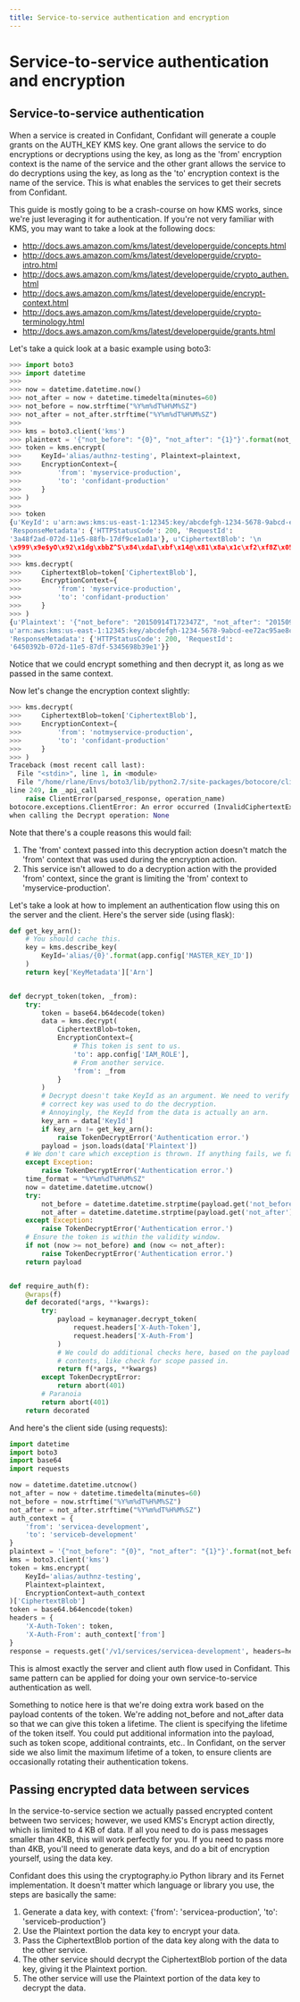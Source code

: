 ```yaml
---
title: Service-to-service authentication and encryption
---
```


# Service-to-service authentication and encryption

## Service-to-service authentication

When a service is created in Confidant, Confidant will generate a couple grants
on the AUTH\_KEY KMS key. One grant allows the service to do encryptions or
decryptions using the key, as long as the 'from' encryption context is the name
of the service and the other grant allows the service to do decryptions using the
key, as long as the 'to' encryption context is the name of the service. This is what
enables the services to get their secrets from Confidant.

This guide is mostly going to be a crash-course on how KMS works, since we're
just leveraging it for authentication. If you're not very familiar with KMS,
you may want to take a look at the following docs:

* http://docs.aws.amazon.com/kms/latest/developerguide/concepts.html
* http://docs.aws.amazon.com/kms/latest/developerguide/crypto-intro.html
* http://docs.aws.amazon.com/kms/latest/developerguide/crypto_authen.html
* http://docs.aws.amazon.com/kms/latest/developerguide/encrypt-context.html
* http://docs.aws.amazon.com/kms/latest/developerguide/crypto-terminology.html
* http://docs.aws.amazon.com/kms/latest/developerguide/grants.html

Let's take a quick look at a basic example using boto3:

```python
>>> import boto3
>>> import datetime
>>>
>>> now = datetime.datetime.now()
>>> not_after = now + datetime.timedelta(minutes=60)
>>> not_before = now.strftime("%Y%m%dT%H%M%SZ")
>>> not_after = not_after.strftime("%Y%m%dT%H%M%SZ")
>>>
>>> kms = boto3.client('kms')
>>> plaintext = '{"not_before": "{0}", "not_after": "{1}"}'.format(not_before, not_after)
>>> token = kms.encrypt(
>>>     KeyId='alias/authnz-testing', Plaintext=plaintext,
>>>     EncryptionContext={
>>>         'from': 'myservice-production',
>>>         'to': 'confidant-production'
>>>     }
>>> )
>>>
>>> token
{u'KeyId': u'arn:aws:kms:us-east-1:12345:key/abcdefgh-1234-5678-9abcd-ee72ac95ae8c',
'ResponseMetadata': {'HTTPStatusCode': 200, 'RequestId':
'3a48f2ad-072d-11e5-88fb-17df9ce1a01a'}, u'CiphertextBlob': '\n
\x999\x9e$yO\x92\x1dg\xbbZ^S\x84\xdaI\xbf\x14@\x81\x8a\x1c\xf2\xf8Z\x05\xed\xed\xb2\x8d)T\x12\x8f\x01\x01\x01\x02\x00x\x999\x9e$yO\x92\x1dg\xbbZ^S\x84\xdaI\xbf\x14@\x81\x8a\x1c\xf2\xf8Z\x05\xed\xed\xb2\x8d)T\x00\x00\x00f0d\x06\t*\x86H\x86\xf7\r\x01\x07\x06\xa0W0U\x02\x01\x000P\x06\t*\x86H\x86\xf7\r\x01\x07\x010\x1e\x06\t`\x86H\x01e\x03\x04\x01.0\x11\x04\x0c\xd3\x96\x0c\x91\x83\xd2l!\xfb\xa6\xc2\x90\x02\x01\x10\x80#\x97Z\xd1\xbb\xb4_\x12\xea\x1a\xed\x85\x0e\x9b1\xfa0j\xca1(\xc7\xc3\x8czT\xd4\x8fk\x08\x00\xa8\xcd\xe5\x82\xb3'}
>>>
>>> kms.decrypt(
>>>     CiphertextBlob=token['CiphertextBlob'],
>>>     EncryptionContext={
>>>         'from': 'myservice-production',
>>>         'to': 'confidant-production'
>>>     }
>>> )
{u'Plaintext': '{"not_before": "20150914T172347Z", "not_after": "20150914T182347Z"}', u'KeyId':
u'arn:aws:kms:us-east-1:12345:key/abcdefgh-1234-5678-9abcd-ee72ac95ae8c',
'ResponseMetadata': {'HTTPStatusCode': 200, 'RequestId':
'6450392b-072d-11e5-87df-5345698b39e1'}}
```

Notice that we could encrypt something and then decrypt it, as long as we
passed in the same context.

Now let's change the encryption context slightly:

```python
>>> kms.decrypt(
>>>     CiphertextBlob=token['CiphertextBlob'],
>>>     EncryptionContext={
>>>         'from': 'notmyservice-production',
>>>         'to': 'confidant-production'
>>>     }
>>> )
Traceback (most recent call last):
  File "<stdin>", line 1, in <module>
  File "/home/rlane/Envs/boto3/lib/python2.7/site-packages/botocore/client.py",
line 249, in _api_call
    raise ClientError(parsed_response, operation_name)
botocore.exceptions.ClientError: An error occurred (InvalidCiphertextException)
when calling the Decrypt operation: None
```

Note that there's a couple reasons this would fail:

1. The 'from' context passed into this decryption action doesn't match the 'from'
   context that was used during the encryption action.
1. This service isn't allowed to do a decryption action with the provided
   'from' context, since the grant is limiting the 'from' context to
   'myservice-production'.

Let's take a look at how to implement an authentication flow using this on the
server and the client. Here's the server side (using flask):

```python
def get_key_arn():
    # You should cache this.
    key = kms.describe_key(
        KeyId='alias/{0}'.format(app.config['MASTER_KEY_ID'])
    )
    return key['KeyMetadata']['Arn']


def decrypt_token(token, _from):
    try:
        token = base64.b64decode(token)
        data = kms.decrypt(
            CiphertextBlob=token,
            EncryptionContext={
                # This token is sent to us.
                'to': app.config['IAM_ROLE'],
                # From another service.
                'from': _from
            }
        )
        # Decrypt doesn't take KeyId as an argument. We need to verify the
        # correct key was used to do the decryption.
        # Annoyingly, the KeyId from the data is actually an arn.
        key_arn = data['KeyId']
        if key_arn != get_key_arn():
            raise TokenDecryptError('Authentication error.')
        payload = json.loads(data['Plaintext'])
    # We don't care which exception is thrown. If anything fails, we fail.
    except Exception:
        raise TokenDecryptError('Authentication error.')
    time_format = "%Y%m%dT%H%M%SZ"
    now = datetime.datetime.utcnow()
    try:
        not_before = datetime.datetime.strptime(payload.get('not_before'), time_format)
        not_after = datetime.datetime.strptime(payload.get('not_after'), time_format)
    except Exception:
        raise TokenDecryptError('Authentication error.')
    # Ensure the token is within the validity window.
    if not (now >= not_before) and (now <= not_after):
        raise TokenDecryptError('Authentication error.')
    return payload


def require_auth(f):
    @wraps(f)
    def decorated(*args, **kwargs):
        try:
            payload = keymanager.decrypt_token(
                request.headers['X-Auth-Token'],
                request.headers['X-Auth-From']
            )
            # We could do additional checks here, based on the payload
            # contents, like check for scope passed in.
            return f(*args, **kwargs)
        except TokenDecryptError:
            return abort(401)
        # Paranoia
        return abort(401)
    return decorated
```

And here's the client side (using requests):

```python
import datetime
import boto3
import base64
import requests

now = datetime.datetime.utcnow()
not_after = now + datetime.timedelta(minutes=60)
not_before = now.strftime("%Y%m%dT%H%M%SZ")
not_after = not_after.strftime("%Y%m%dT%H%M%SZ")
auth_context = {
    'from': 'servicea-development',
    'to': 'serviceb-development'
}
plaintext = '{"not_before": "{0}", "not_after": "{1}"}'.format(not_before, not_after)
kms = boto3.client('kms')
token = kms.encrypt(
    KeyId='alias/authnz-testing',
    Plaintext=plaintext,
    EncryptionContext=auth_context
)['CiphertextBlob']
token = base64.b64encode(token)
headers = {
    'X-Auth-Token': token,
    'X-Auth-From': auth_context['from']
}
response = requests.get('/v1/services/servicea-development', headers=headers)
```

This is almost exactly the server and client auth flow used in Confidant. This
same pattern can be applied for doing your own service-to-service
authentication as well.

Something to notice here is that we're doing extra work based on the payload
contents of the token. We're adding not_before and not_after data so that we can
give this token a lifetime. The client is specifying the lifetime of the token
itself. You could put additional information into the payload, such as token
scope, additional contraints, etc.. In Confidant, on the server side we also
limit the maximum lifetime of a token, to ensure clients are occasionally
rotating their authentication tokens.

## Passing encrypted data between services

In the service-to-service section we actually passed encrypted
content between two services; however, we used KMS's Encrypt action
directly, which is limited to 4 KB of data. If all you need to do is pass
messages smaller than 4KB, this will work perfectly for you. If you need to
pass more than 4KB, you'll need to generate data keys, and do a bit of
encryption yourself, using the data key.

Confidant does this using the cryptography.io Python library and its Fernet
implementation. It doesn't matter which language or library you use, the steps
are basically the same:

1. Generate a data key, with context: {'from': 'servicea-production', 'to':
   'serviceb-production'}
1. Use the Plaintext portion the data key to encrypt your data.
1. Pass the CiphertextBlob portion of the data key along with the data to the
   other service.
1. The other service should decrypt the CiphertextBlob portion of the data key,
   giving it the Plaintext portion.
1. The other service will use the Plaintext portion of the data key to decrypt
   the data.
